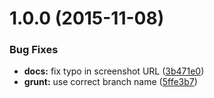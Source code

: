 <a name="1.0.0"></a>
# 1.0.0 (2015-11-08)


### Bug Fixes

* **docs:** fix typo in screenshot URL ([3b471e0](https://github.com/hypeJunction/Elgg-prototyper_profile/commit/3b471e0))
* **grunt:** use correct branch name ([5ffe3b7](https://github.com/hypeJunction/Elgg-prototyper_profile/commit/5ffe3b7))




